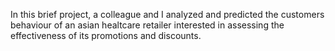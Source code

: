 In this brief project, a colleague and I analyzed and predicted the customers behaviour of an asian healtcare retailer interested in assessing the effectiveness of its promotions and discounts.
